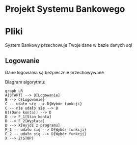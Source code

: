 # Projekt Systemu Bankowego

# Pliki

System Bankowy przechowuje Twoje dane w bazie danych sql

## Logowanie

Dane logowania są bezpiecznie przechowywane


Diagram algorytmu:

```mermaid
graph LR
A(START) --> B[Logowanie]
B --> C{Logowanie}
C -- udało się --> D{Wybór funkcji}
C -- nie udało się --> B
E((Dane konta)) --> D
D --> F_1[Stan konta]
D --> F_2[Wypłata]
D --> X[Wyjdź z programu]
F_1 -- udało się --> D{Wybór funkcji}
F_2 -- udało się --> D{Wybór funkcji}
X --> Z(STOP)
```
